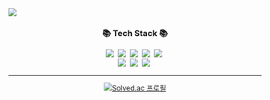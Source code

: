 <img src="https://capsule-render.vercel.app/api?type=venom&color=auto&height=150&section=header&text=Bornsoon's%20Github&fontSize=30" />

<div align="center">
<h3>📚 Tech Stack 📚</h3>
<p>
  <img src="https://img.shields.io/badge/Python-3766AB?style=flat-square&logo=Python&logoColor=white"/></a>&nbsp 
  <img src="https://img.shields.io/badge/Java-007396?style=flat-square&logo=Java&logoColor=white"/></a>&nbsp
  <img src="https://img.shields.io/badge/Javascript-ffb13b?style=flat-square&logo=javascript&logoColor=white"/></a>&nbsp 
  <img src="https://img.shields.io/badge/html5-E34F26?style=flat-square&logo=HTML5&logoColor=white"/></a>&nbsp 
  <img src="https://img.shields.io/badge/css-E34F26?style=flat-square&logo=css3&logoColor=white"/></a>&nbsp 
  <br>
  <img src="https://img.shields.io/badge/flask-000000?style=flat-square&logo=flask&logoColor=white"/></a>&nbsp 
  <img src="https://img.shields.io/badge/Mysql-4479A1?style=flat-square&logo=MySql&logoColor=white"/></a>&nbsp 
  <img src="https://img.shields.io/badge/SQLite-003B57?style=flat-square&logo=SQLite&logoColor=white"/></a>&nbsp 
</p>
<hr>

[![Solved.ac 프로필](http://mazassumnida.wtf/api/v2/generate_badge?boj=rlimm2)](https://solved.ac/rlimm2)
</div>
